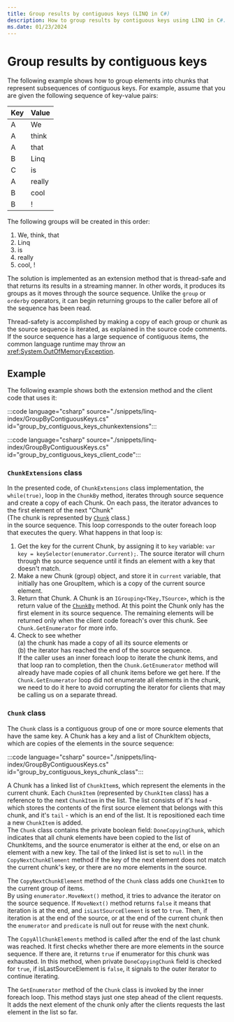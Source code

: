 ```yaml
---
title: Group results by contiguous keys (LINQ in C#)
description: How to group results by contiguous keys using LINQ in C#.
ms.date: 01/23/2024
---
```

# Group results by contiguous keys

The following example shows how to group elements into chunks that represent subsequences of contiguous keys. For example, assume that you are given the following sequence of key-value pairs:

|Key|Value|
|---------|-----------|
|A|We|
|A|think|
|A|that|
|B|Linq|
|C|is|
|A|really|
|B|cool|
|B|!|

The following groups will be created in this order:

1. We, think, that
1. Linq
1. is
1. really
1. cool, !

The solution is implemented as an extension method that is thread-safe and that returns its results in a streaming manner. In other words, it produces its groups as it moves through the source sequence. Unlike the `group` or `orderby` operators, it can begin returning groups to the caller before all of the sequence has been read.

Thread-safety is accomplished by making a copy of each group or chunk as the source sequence is iterated, as explained in the source code comments. If the source sequence has a large sequence of contiguous items, the common language runtime may throw an <xref:System.OutOfMemoryException>.

## Example

The following example shows both the extension method and the client code that uses it:

:::code language="csharp" source="./snippets/linq-index/GroupByContiguousKeys.cs" id="group_by_contiguous_keys_chunkextensions":::

:::code language="csharp" source="./snippets/linq-index/GroupByContiguousKeys.cs" id="group_by_contiguous_keys_client_code":::

### `ChunkExtensions` class

In the presented code, of `ChunkExtensions` class implementation, the `while(true)`, loop in the `ChunkBy` method, iterates through source sequence and create a copy of each Chunk. On each pass, the iterator advances to the first element of the next "Chunk"
<br/>(The chunk is represented by [`Chunk`](#chunk-class) class.)
<br/>in the source sequence. This loop corresponds to the outer foreach loop that executes the query.
What happens in that loop is:

1. Get the key for the current Chunk, by assigning it to `key` variable: `var key = keySelector(enumerator.Current);`. The source iterator will churn through the source sequence until it finds an element with a key that doesn't match.
1. Make a new Chunk (group) object, and store it in `current` variable, that initially has one GroupItem, which is a copy of the current source element.
1. Return that Chunk. A Chunk is an `IGrouping<TKey,TSource>`, which is the return value of the [`ChunkBy`](#chunk-class) method. At this point the Chunk only has the first element in its source sequence. The remaining elements will be returned only when the client code foreach's over this chunk. See `Chunk.GetEnumerator` for more info.
1. Check to see whether
<br/>(a) the chunk has made a copy of all its source elements or
<br/>(b) the iterator has reached the end of the source sequence.
<br/>If the caller uses an inner foreach loop to iterate the chunk items, and that loop ran to completion, then the `Chunk.GetEnumerator` method will already have made copies of all chunk items before we get here. If the `Chunk.GetEnumerator` loop did not enumerate all elements in the chunk, we need to do it here to avoid corrupting the iterator for clients that may be calling us on a separate thread.

### `Chunk` class

The `Chunk` class is a contiguous group of one or more source elements that have the same key. A Chunk has a key and a list of ChunkItem objects, which are copies of the elements in the source sequence:

:::code language="csharp" source="./snippets/linq-index/GroupByContiguousKeys.cs" id="group_by_contiguous_keys_chunk_class":::

A Chunk has a linked list of `ChunkItem`s, which represent the elements in the current chunk. Each `ChunkItem` (represented by `ChunkItem` class) has a reference to the next `ChunkItem` in the list.
The list consists of it's `head` - which stores the contents of the first source element that belongs with this chunk, and it's `tail` - which is an end of the list. It is repositioned each time a new `ChunkItem` is added.
<br/>The `Chunk` class contains the private boolean field: `DoneCopyingChunk`, which indicates that all chunk elements have been copied to the list of ChunkItems, and the source enumerator is either at the end, or else on an element with a new key.
The tail of the linked list is set to `null` in the `CopyNextChunkElement` method if the key of the next element does not match the current chunk's key, or there are no more elements in the source.

The `CopyNextChunkElement` method of the `Chunk` class adds one `ChunkItem` to the current group of items.
<br/>By using `enumerator.MoveNext()` method, it tries to advance the iterator on the source sequence. If `MoveNext()` method returns `false` it means that iteration is at the end, and `isLastSourceElement` is set to `true`.
Then, if iteration is at the end of the source, or at the end of the current chunk then the `enumerator` and `predicate` is null out for reuse with the next chunk.

The `CopyAllChunkElements` method is called after the end of the last chunk was reached. It first checks whether there are more elements in the source sequence. If there are, it returns `true` if enumerator for this chunk was exhausted. In this method, when private `DoneCopyingChunk` field is checked for `true`, if isLastSourceElement is `false`, it signals to the outer iterator to continue iterating.

The `GetEnumerator` method of the `Chunk` class is invoked by the inner foreach loop. This method stays just one step ahead of the client requests. It adds the next element of the chunk only after the clients requests the last element in the list so far.
